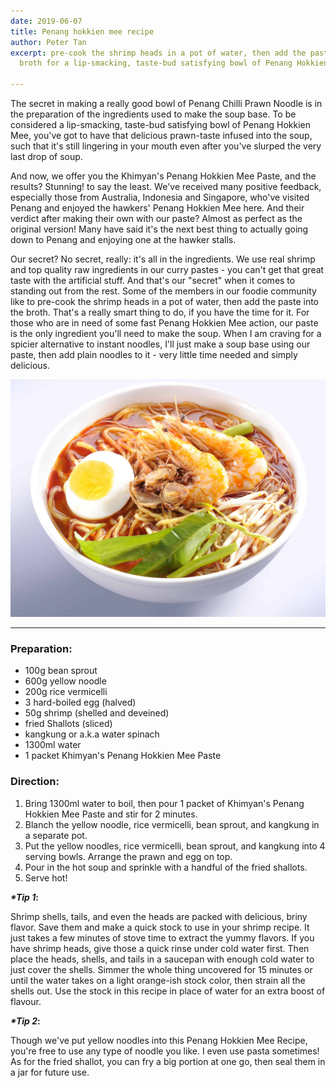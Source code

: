 ```yaml
---
date: 2019-06-07
title: Penang hokkien mee recipe
author: Peter Tan
excerpt: pre-cook the shrimp heads in a pot of water, then add the paste into the
  broth for a lip-smacking, taste-bud satisfying bowl of Penang Hokkien Mee.

---
```


The secret in making a really good bowl of Penang Chilli Prawn Noodle is in the preparation of the ingredients used to make the soup base. To be considered a lip-smacking, taste-bud satisfying bowl of Penang Hokkien Mee, you've got to have that delicious prawn-taste infused into the soup, such that it's still lingering in your mouth even after you've slurped the very last drop of soup.

And now, we offer you the Khimyan's Penang Hokkien Mee Paste, and the results? Stunning! to say the least. We've received many positive feedback, especially those from Australia, Indonesia and Singapore, who've visited Penang and enjoyed the hawkers' Penang Hokkien Mee here. And their verdict after making their own with our paste? Almost as perfect as the original version! Many have said it's the next best thing to actually going down to Penang and enjoying one at the hawker stalls.

Our secret? No secret, really: it's all in the ingredients. We use real shrimp and top quality raw ingredients in our curry pastes - you can't get that great taste with the artificial stuff. And that's our "secret" when it comes to standing out from the rest. Some of the members in our foodie community like to pre-cook the shrimp heads in a pot of water, then add the paste into the broth. That's a really smart thing to do, if you have the time for it. For those who are in need of some fast Penang Hokkien Mee action, our paste is the only ingredient you'll need to make the soup. When I am craving for a spicier alternative to instant noodles, I'll just make a soup base using our paste, then add plain noodles to it - very little time needed and simply delicious.

![](/uploads/penang-chilli-prawn-noodle.jpg)

***

### **Preparation:**

* 100g bean sprout
* 600g yellow noodle
* 200g rice vermicelli
* 3 hard-boiled egg (halved)
* 50g shrimp (shelled and deveined)
* fried Shallots (sliced)
* kangkung or a.k.a water spinach
* 1300ml water
* 1 packet Khimyan's Penang Hokkien Mee Paste

### **Direction:**

1. Bring 1300ml water to boil, then pour 1 packet of Khimyan's Penang Hokkien Mee Paste and stir for 2 minutes.
2. Blanch the yellow noodle, rice vermicelli, bean sprout, and kangkung in a separate pot.
3. Put the yellow noodles, rice vermicelli, bean sprout, and kangkung into 4 serving bowls. Arrange the prawn and egg on top.
4. Pour in the hot soup and sprinkle with a handful of the fried shallots.
5. Serve hot!

**_*Tip 1_:** 

Shrimp shells, tails, and even the heads are packed with delicious, briny flavor. Save them and make a quick stock to use in your shrimp recipe. It just takes a few minutes of stove time to extract the yummy flavors. If you have shrimp heads, give those a quick rinse under cold water first. Then place the heads, shells, and tails in a saucepan with enough cold water to just cover the shells. Simmer the whole thing uncovered for 15 minutes or until the water takes on a light orange-ish stock color, then strain all the shells out. Use the stock in this recipe in place of water for an extra boost of flavour.

**_*Tip 2_:** 

Though we've put yellow noodles into this Penang Hokkien Mee Recipe, you're free to use any type of noodle you like. I even use pasta sometimes! As for the fried shallot, you can fry a big portion at one go, then seal them in a jar for future use.